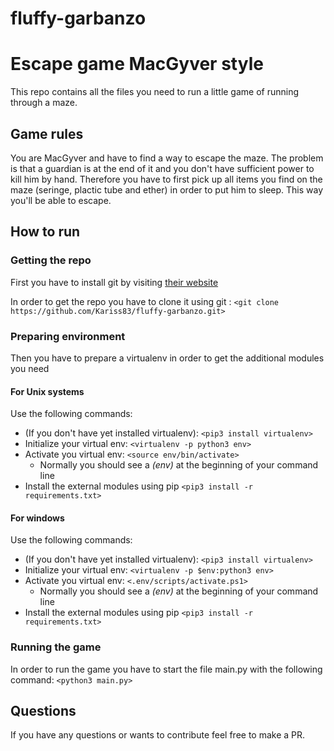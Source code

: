 # fluffy-garbanzo
# Escape game MacGyver style
This repo contains all the files you need to run a little game of running through a maze.

## Game rules

You are MacGyver and have to find a way to escape the maze.
The problem is that a guardian is at the end of it and you don't have sufficient power to kill him by hand.
Therefore you have to first pick up all items you find on the maze (seringe, plactic tube and ether) in order to put him to sleep.
This way you'll be able to escape.

## How to run

### Getting the repo
First you have to install git by visiting [their website](https://git-scm.com/)

In order to get the repo you have to clone it using git :
`<git clone https://github.com/Kariss83/fluffy-garbanzo.git>`

### Preparing environment
Then you have to prepare a virtualenv in order to get the additional modules you need

#### For Unix systems
Use the following commands:
* (If you don't have yet installed virtualenv):
`<pip3 install virtualenv>`
* Initialize your virtual env:
`<virtualenv -p python3 env>`
* Activate you virtual env:
`<source env/bin/activate>`
	* Normally you should see a *(env)* at the beginning of your command line
* Install the external modules using pip
`<pip3 install -r requirements.txt>`
 
#### For windows
Use the following commands:
* (If you don't have yet installed virtualenv):
`<pip3 install virtualenv>`
* Initialize your virtual env:
`<virtualenv -p $env:python3 env>`
* Activate you virtual env:
`<.env/scripts/activate.ps1>`
	* Normally you should see a *(env)* at the beginning of your command line
* Install the external modules using pip
`<pip3 install -r requirements.txt>`
 


### Running the game
In order to run the game you have to start the file main.py with the following command:
`<python3 main.py>`

## Questions
If you have any questions or wants to contribute feel free to make a PR.

